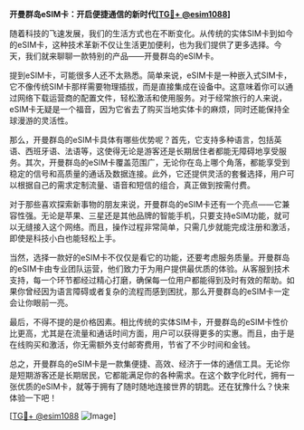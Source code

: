 **开曼群岛eSIM卡：开启便捷通信的新时代[[TG💪+ @esim1088](https://t.me/s/esim1088)]**

随着科技的飞速发展，我们的生活方式也在不断变化。从传统的实体SIM卡到如今的eSIM卡，这种技术革新不仅让生活更加便利，也为我们提供了更多选择。今天，我们就来聊聊一款特别的产品——开曼群岛的eSIM卡。

提到eSIM卡，可能很多人还不太熟悉。简单来说，eSIM卡是一种嵌入式SIM卡，它不像传统SIM卡那样需要物理插拔，而是直接集成在设备中。这意味着你可以通过网络下载运营商的配置文件，轻松激活和使用服务。对于经常旅行的人来说，eSIM卡无疑是一个福音，因为它省去了购买当地实体卡的麻烦，同时还能保持全球漫游的灵活性。

那么，开曼群岛的eSIM卡具体有哪些优势呢？首先，它支持多种语言，包括英语、西班牙语、法语等，这使得无论是游客还是长期居住者都能无障碍地享受服务。其次，开曼群岛的eSIM卡覆盖范围广，无论你在岛上哪个角落，都能享受到稳定的信号和高质量的通话及数据连接。此外，它还提供灵活的套餐选择，用户可以根据自己的需求定制流量、语音和短信的组合，真正做到按需付费。

对于那些喜欢探索新事物的朋友来说，开曼群岛的eSIM卡还有一个亮点——它兼容性强。无论是苹果、三星还是其他品牌的智能手机，只要支持eSIM功能，就可以无缝接入这个网络。而且，操作过程非常简单，只需几步就能完成注册和激活，即使是科技小白也能轻松上手。

当然，选择一款好的eSIM卡不仅仅是看它的功能，还要考虑服务质量。开曼群岛的eSIM卡由专业团队运营，他们致力于为用户提供最优质的体验。从客服到技术支持，每一个环节都经过精心打磨，确保每一位用户都能得到及时有效的帮助。如果你曾经因为语言障碍或者复杂的流程而感到困扰，那么开曼群岛的eSIM卡一定会让你眼前一亮。

最后，不得不提的是价格因素。相比传统的实体SIM卡，开曼群岛的eSIM卡性价比更高，尤其是在流量和通话时间方面，用户可以获得更多的实惠。而且，由于是在线购买和激活，你无需额外支付邮寄费用，节省了不少时间和金钱。

总之，开曼群岛的eSIM卡是一款集便捷、高效、经济于一体的通信工具。无论你是短期游客还是长期居民，它都能满足你的各种需求。在这个数字化时代，拥有一张优质的eSIM卡，就等于拥有了随时随地连接世界的钥匙。还在犹豫什么？快来体验一下吧！

[[TG💪+ @esim1088](https://t.me/s/esim1088) ![Image](https://i.postimg.cc/4NQfJmqS/Snipaste-2025-05-13-00-14-12.png)]